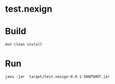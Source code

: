 # test.nexign

Build
=======
```
mvn clean install
```

Run
=======
```
java -jar  target/test.nexign-0.0.1-SNAPSHOT.jar
```

